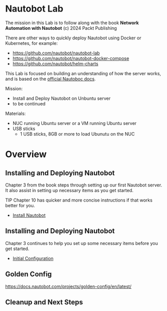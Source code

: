 # Nautobot Lab
The mission in this Lab is to follow along with the book **Network Automation with Nautobot** (c) 2024 Packt Publishing

There are other ways to quickly deploy Nautobot using Docker or Kubernetes, for example:
- https://github.com/nautobot/nautobot-lab
- https://github.com/nautobot/nautobot-docker-compose
- https://github.com/nautobot/helm-charts

This Lab is focused on building an understanding of how the server works, and is based on the [official Nautoboc docs](https://docs.nautobot.com/projects/core/en/stable/installation).

Mission:
- Install and Deploy Nautobot on Unbuntu server
- to be continued

Materials:
- NUC running Ubuntu server or a VM running Ubuntu server
- USB sticks
  - 1 USB sticks, 8GB or more to load Ubunutu on the NUC

# Overview
## Installing and Deploying Nautobot
Chapter 3 from the book steps through setting up our first Nautobot server. It also assist in setting up necessary items as you get started.

TIP Chapter 10 has quicker and more concise instructions if that works better for you.

- [Install Nautobot](1_Install_Nautobot.md)

## Installing and Deploying Nautobot
Chapter 3 continues to help you set up some necessary items before you get started.
- [Initial Configuration](2_Initial_Configuration.md)



## Golden Config
https://docs.nautobot.com/projects/golden-config/en/latest/

## Cleanup and Next Steps
